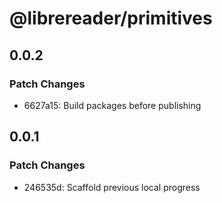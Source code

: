 # @librereader/primitives

## 0.0.2

### Patch Changes

- 6627a15: Build packages before publishing

## 0.0.1

### Patch Changes

- 246535d: Scaffold previous local progress
